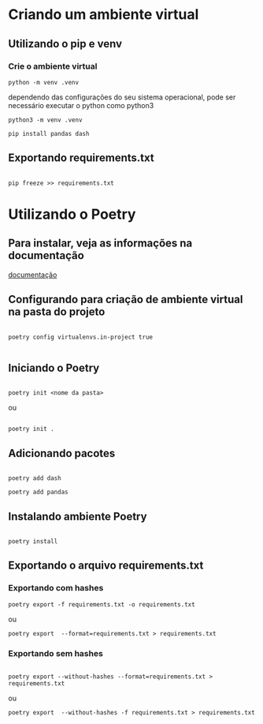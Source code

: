 # Criando um ambiente virtual

## Utilizando o pip e venv

### Crie o ambiente virtual 

```
python -m venv .venv
```

dependendo das configurações do seu sistema operacional, pode ser necessário executar o python como python3

```shell
python3 -m venv .venv

```

```shell
pip install pandas dash

```

## Exportando requirements.txt

```shell

pip freeze >> requirements.txt

```

# Utilizando o Poetry


## Para instalar, veja as informações na documentação

[documentação](https://python-poetry.org/docs/)

## Configurando para criação de ambiente virtual na pasta do projeto

```shell

poetry config virtualenvs.in-project true


```

## Iniciando o Poetry

```shell

poetry init <nome da pasta>

```

ou

```shell

poetry init .

```

## Adicionando pacotes


```shell

poetry add dash

poetry add pandas

```

## Instalando ambiente Poetry


```shell

poetry install

```

## Exportando o arquivo requirements.txt

### Exportando com hashes

```shell
poetry export -f requirements.txt -o requirements.txt
```

ou

```shell
poetry export  --format=requirements.txt > requirements.txt
```


### Exportando sem hashes

```shell

poetry export --without-hashes --format=requirements.txt > requirements.txt

```

ou

```shell
poetry export  --without-hashes -f requirements.txt > requirements.txt
```


